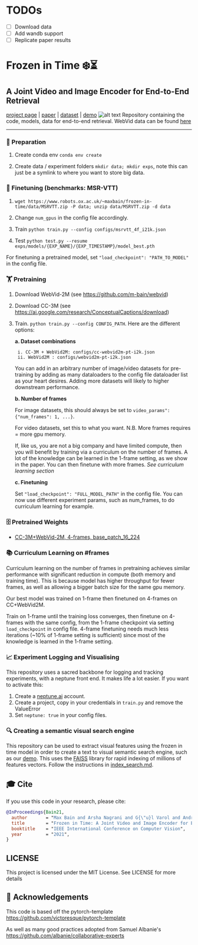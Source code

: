 # TODOs
- [ ] Download data
- [ ] Add wandb support
- [ ] Replicate paper results
      
# Frozen️ in Time ❄️️️️️⏳
A Joint Video and Image Encoder for End-to-End Retrieval
----
[project page](https://www.robots.ox.ac.uk/~vgg/research/frozen-in-time/) | [paper](https://arxiv.org/abs/2104.00650) | [dataset](https://github.com/m-bain/webvid) |  [demo](http://meru.robots.ox.ac.uk/frozen-in-time/)
![alt text](arch.jpg)
Repository containing the code, models, data for end-to-end retrieval. WebVid data can be found [here](https://m-bain.github.io/webvid-dataset/)

----
### 📝 Preparation 

1. Create conda env `conda env create`

2. Create data / experiment folders `mkdir data; mkdir exps`, note this can just be a symlink to where you want to store big data.


### 🔧 Finetuning (benchmarks: MSR-VTT)

1. `wget https://www.robots.ox.ac.uk/~maxbain/frozen-in-time/data/MSRVTT.zip -P data; unzip data/MSRVTT.zip -d data`

2. Change `num_gpus` in the config file accordingly. 

3. Train `python train.py --config configs/msrvtt_4f_i21k.json`

4. Test `python test.py --resume exps/models/{EXP_NAME}/{EXP_TIMESTAMP}/model_best.pth`

For finetuning a pretrained model, set `"load_checkpoint": "PATH_TO_MODEL"` in the config file.

### 🏋️‍️ Pretraining

1. Download WebVid-2M (see https://github.com/m-bain/webvid)

2. Download CC-3M (see https://ai.google.com/research/ConceptualCaptions/download)

3. Train. `python train.py --config CONFIG_PATH`. Here are the different options:
    
    **a. Dataset combinations**
    
        i. CC-3M + WebVid2M: configs/cc-webvid2m-pt-i2k.json
        ii. WebVid2M : configs/webvid2m-pt-i2k.json
        
    You can add in an arbitrary number of image/video datasets for pre-training by adding as many dataloaders to the config file dataloader list as your heart desires. Adding more datasets will likely to higher downstream performance. 
    
    **b. Number of frames**
    
    For image datasets, this should always be set to `video_params": {"num_frames": 1, ...}`.
    
    For video datasets, set this to what you want.
    N.B. More frames requires = more gpu memory.
    
    If, like us, you are not a big company and have limited compute, then you will benefit by training via a curriculum on the number of frames.
    A lot of the knowledge can be learned in the 1-frame setting, as we show in the paper. You can then finetune with more frames. *See curriculum learning section*
    
    **c. Finetuning**
    
    Set `"load_checkpoint": "FULL_MODEL_PATH"` in the config file. You can now use different experiment params, such as num_frames, to do curriculum learning for example.

### 🗄 Pretrained Weights

 * [CC-3M+WebVid-2M, 4-frames, base_patch_16_224](https://www.robots.ox.ac.uk/~maxbain/frozen-in-time/models/cc-webvid2m-4f_stformer_b_16_224.pth.tar)

### 📚 Curriculum Learning on #frames
    
Curriculum learning on the number of frames in pretraining achieves similar performance with significant reduction in compute (both memory and training time). This is because model has higher throughput for fewer frames, as well as allowing a bigger batch size for the same gpu memory.

Our best model was trained on 1-frame then finetuned on 4-frames on CC+WebVid2M.

Train on 1-frame until the training loss converges, then finetune on 4-frames with the same config, from the 1-frame checkpoint via setting `load_checkpoint` in config file. 4-frame finetuning needs much less iterations (~10% of 1-frame setting is sufficient) since most of the knowledge is learned in the 1-frame setting.


###  📈 Experiment Logging and Visualising
This repository uses a sacred backbone for logging and tracking experiments, with a neptune front end. It makes life a lot easier.
If you want to activate this:
1. Create a [neptune.ai](https://neptune.ai) account.
2. Create a project, copy in your credentials in `train.py` and remove the ValueError
3. Set `neptune: true` in your config files.


### 🔍 Creating a semantic visual search engine
This repository can be used to extract visual features using the frozen in time model in order to create a text to visual semantic search engine, such as our [demo](http://meru.robots.ox.ac.uk/frozen-in-time/).
This uses the [FAISS](https://github.com/facebookresearch/faiss) library for rapid indexing of millions of features vectors.
Follow the instructions in [index_search.md](index_search.md).


## 🎓 Cite

If you use this code in your research, please cite:

```bibtex
@InProceedings{Bain21,
  author       = "Max Bain and Arsha Nagrani and G{\"u}l Varol and Andrew Zisserman",
  title        = "Frozen in Time: A Joint Video and Image Encoder for End-to-End Retrieval",
  booktitle    = "IEEE International Conference on Computer Vision",
  year         = "2021",
}
```

## LICENSE
This project is licensed under the MIT License. See LICENSE for more details


## 🙏 Acknowledgements

This code is based off the pytorch-template https://github.com/victoresque/pytorch-template

As well as many good practices adopted from Samuel Albanie's  https://github.com/albanie/collaborative-experts
